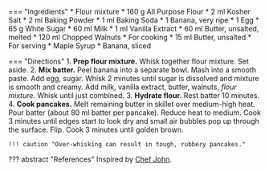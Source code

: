 === "Ingredients"
    * Flour mixture
        * 160 g All Purpose Flour
        * 2 ml Kosher Salt
        * 2 ml Baking Powder
        * 1 ml Baking Soda
    * 1 Banana, very ripe
    * 1 Egg
    * 65 g White Sugar
    * 60 ml Milk
    * 1 ml Vanilla Extract
    * 60 ml Butter, unsalted, melted
    * 120 ml Chopped Walnuts
    * For cooking
        * 15 ml Butter, unsalted
    * For serving
        * Maple Syrup
        * Banana, sliced

=== "Directions"
    1. **Prep flour mixture.** Whisk together flour mixture. Set aside.
    2. **Mix batter.** Peel banana into a separate bowl. Mash into a smooth paste. Add egg, sugar. Whisk 2 minutes until sugar is dissolved and mixture is smooth and creamy. Add milk, vanilla extract, butter, walnuts, *flour mixture*. Whisk until just combined.
    3. **Hydrate flour.** Rest batter 10 minutes.
    4. **Cook pancakes.** Melt remaining butter in skillet over medium-high heat. Pour batter (about 80 ml batter per pancake). Reduce heat to medium. Cook 3 minutes until edges start to look dry and small air bubbles pop up through the surface. Flip. Cook 3 minutes until golden brown.

    !!! caution "Over-whisking can result in tough, rubbery pancakes."

??? abstract "References"
    Inspired by [Chef John](https://foodwishes.blogspot.com/2020/10/banana-bread-pancakes-based-on-true.html).
